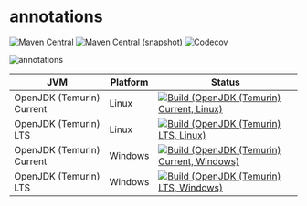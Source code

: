 annotations
===

[![Maven Central](https://img.shields.io/maven-central/v/com.io7m.jcip.annotations/com.io7m.jcip.annotations.svg?style=flat-square)](http://search.maven.org/#search%7Cga%7C1%7Cg%3A%22com.io7m.jcip.annotations%22)
[![Maven Central (snapshot)](https://img.shields.io/nexus/s/https/s01.oss.sonatype.org/com.io7m.jcip.annotations/com.io7m.jcip.annotations.svg?style=flat-square)](https://s01.oss.sonatype.org/content/repositories/snapshots/com/io7m/annotations/)
[![Codecov](https://img.shields.io/codecov/c/github/io7m/annotations.svg?style=flat-square)](https://codecov.io/gh/io7m/annotations)

![annotations](./src/site/resources/annotations.jpg?raw=true)

| JVM | Platform | Status |
|-----|----------|--------|
| OpenJDK (Temurin) Current | Linux | [![Build (OpenJDK (Temurin) Current, Linux)](https://img.shields.io/github/actions/workflow/status/io7m/annotations/main.linux.temurin.current.yml)](https://github.com/io7m/annotations/actions?query=workflow%3Amain.linux.temurin.current)|
| OpenJDK (Temurin) LTS | Linux | [![Build (OpenJDK (Temurin) LTS, Linux)](https://img.shields.io/github/actions/workflow/status/io7m/annotations/main.linux.temurin.lts.yml)](https://github.com/io7m/annotations/actions?query=workflow%3Amain.linux.temurin.lts)|
| OpenJDK (Temurin) Current | Windows | [![Build (OpenJDK (Temurin) Current, Windows)](https://img.shields.io/github/actions/workflow/status/io7m/annotations/main.windows.temurin.current.yml)](https://github.com/io7m/annotations/actions?query=workflow%3Amain.windows.temurin.current)|
| OpenJDK (Temurin) LTS | Windows | [![Build (OpenJDK (Temurin) LTS, Windows)](https://img.shields.io/github/actions/workflow/status/io7m/annotations/main.windows.temurin.lts.yml)](https://github.com/io7m/annotations/actions?query=workflow%3Amain.windows.temurin.lts)|
